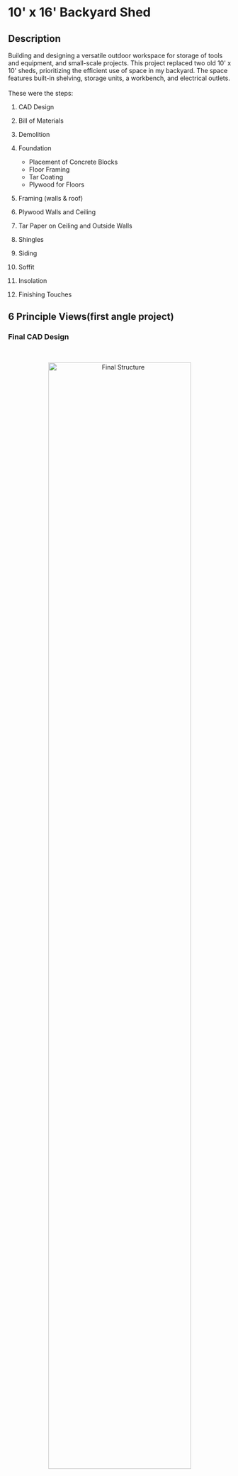 <h1>10' x 16' Backyard Shed</h1>

<h2>Description</h2>
Building and designing a versatile outdoor workspace for storage of tools and equipment, and small-scale projects.
This project replaced two old 10' x 10' sheds, prioritizing the efficient use of space in my backyard.
The space features built-in shelving, storage units, a workbench, and electrical outlets.
<br />
<br />
These were the steps:

1.  CAD Design <br />

2.  Bill of Materials <br />

3.  Demolition <br /> 

4.  Foundation <br />
    -  Placement of Concrete Blocks 
    -  Floor Framing 
    -  Tar Coating 
    -  Plywood for Floors 

5.  Framing (walls & roof) <br />

6.  Plywood Walls and Ceiling <br />

7.  Tar Paper on Ceiling and Outside Walls <br />

8.  Shingles <br />

9.  Siding <br />

10. Soffit <br />

12. Insolation <br />

13. Finishing Touches <br />

<h2>6 Principle Views(first angle project)
<h3>Final CAD Design</h3>
<br />

<p align="center">
<img src="https://i.imgur.com/rFJfNvf.png" height="80%" width="80%" alt="Final Structure"/>
<br/>
<br />

<h3>Other Views</h3>
<br />

<p align="center">
<img src="https://i.imgur.com/juJbhnC.png" height="80%" width="80%" alt="Foundation"/>
<br/> Foundation
<br />
<br />

<p align="center">
<img src="https://i.imgur.com/M4d5jbm.png" height="80%" width="80%" alt="Initial Structure - No Reinforcement - No Roof"/>
<br/> Shed Frame (Initial Structure, No Roof)
<br />
<br />

<p align="center">
<img src="https://i.imgur.com/pNTVHYl.png" height="80%" width="80%" alt="Structure Reinforcement + Door"/>
<br/> Shed Frame (Structure Reinforcement & Door)
<br />
<br />

<p align="center">
<img src="https://i.imgur.com/QoXDekY.png" height="80%" width="80%" alt="Roof - Without Reinforcement"/>
<br/> Shed Frame (Initial Roof)
<br />
<br />

<p align="center">
<img src="https://i.imgur.com/5XOXHyc.png" height="80%" width="80%" alt="Roof - reinforcement"/>
<br/> Shed Framing (Roof Reinforcement)
<br />
<br />

<p align="center">
<img src="https://i.imgur.com/cy8WRf4.png" height="80%" width="80%" alt="Concentrated View - Roof reinforcement"/>
<br/> Shed Frame (Concentrated View of Roof Reinforcement)
<br />
<br />

<h2> Bill of Materials</h2>
<br />

<p align="center">
<img src="https://i.imgur.com/Nsb8vRf.png" height="80%" width="80%" alt="Disk Sanitization Steps"/>
<br />
<br />

<h2> Future Additions</h2>
<br />

 <!--
<h2>Final Results</h2>

<br />
<p align="center">
<img src="__" height="80%" width="80%" alt="Disk Sanitization Steps"/>
<br />
<br />

<p align="center">
<img src="__" height="80%" width="80%" alt="Disk Sanitization Steps"/>
<br />
<br />

<!--
 ```diff
- text in red
+ text in green
! text in orange
# text in gray
@@ text in purple (and bold)@@
```
--!>
